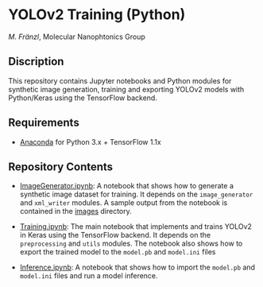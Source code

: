 # YOLOv2 Training (Python)

*M. Fränzl*, Molecular Nanophtonics Group

## Discription

This repository contains Jupyter notebooks and Python modules for synthetic image generation, training and exporting YOLOv2 models with Python/Keras using the TensorFlow backend.

## Requirements 

- [Anaconda](https://www.anaconda.com/distribution/) for Python 3.x + TensorFlow 1.1x

## Repository Contents

- [ImageGenerator.ipynb](ImageGenerator.ipynb): A notebook that shows how to generate a synthetic image dataset for training. It depends on the `image_generator` and `xml_writer` modules. A sample output from the notebook is contained in the [images](images/) directory. 

- [Training.ipynb](Training.ipynb): The main notebook that implements and trains YOLOv2 in Keras using the TensorFlow backend. It depends on the `preprocessing` and `utils` modules. The notebook also shows how to export the trained model to the `model.pb` and `model.ini` files 

- [Inference.ipynb](Inference.ipynb): A notebook that shows how to import the `model.pb` and `model.ini` files and run a model inference.

